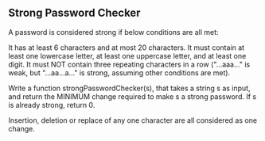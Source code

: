 

Strong Password Checker 
---

A password is considered strong if below conditions are all met:


 It has at least 6 characters and at most 20 characters. 
 It must contain at least one lowercase letter, at least one uppercase letter, and at least one digit. 
 It must NOT contain three repeating characters in a row ("...aaa..." is weak, but "...aa...a..." is strong, assuming other conditions are met). 


Write a function strongPasswordChecker(s), that takes a string s as input, and return the MINIMUM change required to make s a strong password. If s is already strong, return 0.

Insertion, deletion or replace of any one character are all considered as one change.

